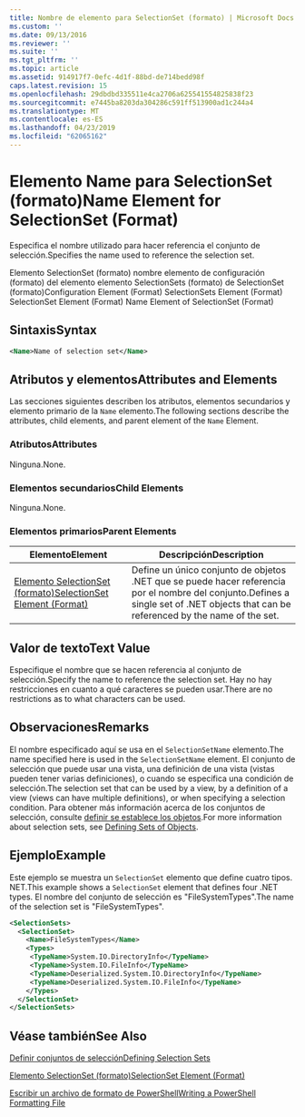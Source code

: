 ```yaml
---
title: Nombre de elemento para SelectionSet (formato) | Microsoft Docs
ms.custom: ''
ms.date: 09/13/2016
ms.reviewer: ''
ms.suite: ''
ms.tgt_pltfrm: ''
ms.topic: article
ms.assetid: 914917f7-0efc-4d1f-88bd-de714bedd98f
caps.latest.revision: 15
ms.openlocfilehash: 29dbdbd335511e4ca2706a625541554825838f23
ms.sourcegitcommit: e7445ba8203da304286c591ff513900ad1c244a4
ms.translationtype: MT
ms.contentlocale: es-ES
ms.lasthandoff: 04/23/2019
ms.locfileid: "62065162"
---
```

# <a name="name-element-for-selectionset-format"></a><span data-ttu-id="62ee2-102">Elemento Name para SelectionSet (formato)</span><span class="sxs-lookup"><span data-stu-id="62ee2-102">Name Element for SelectionSet (Format)</span></span>

<span data-ttu-id="62ee2-103">Especifica el nombre utilizado para hacer referencia el conjunto de selección.</span><span class="sxs-lookup"><span data-stu-id="62ee2-103">Specifies the name used to reference the selection set.</span></span>

<span data-ttu-id="62ee2-104">Elemento SelectionSet (formato) nombre elemento de configuración (formato) del elemento elemento SelectionSets (formato) de SelectionSet (formato)</span><span class="sxs-lookup"><span data-stu-id="62ee2-104">Configuration Element (Format) SelectionSets Element (Format) SelectionSet Element (Format) Name Element of SelectionSet (Format)</span></span>

## <a name="syntax"></a><span data-ttu-id="62ee2-105">Sintaxis</span><span class="sxs-lookup"><span data-stu-id="62ee2-105">Syntax</span></span>

```xml
<Name>Name of selection set</Name>
```

## <a name="attributes-and-elements"></a><span data-ttu-id="62ee2-106">Atributos y elementos</span><span class="sxs-lookup"><span data-stu-id="62ee2-106">Attributes and Elements</span></span>

<span data-ttu-id="62ee2-107">Las secciones siguientes describen los atributos, elementos secundarios y elemento primario de la `Name` elemento.</span><span class="sxs-lookup"><span data-stu-id="62ee2-107">The following sections describe the attributes, child elements, and parent element of the `Name` Element.</span></span>

### <a name="attributes"></a><span data-ttu-id="62ee2-108">Atributos</span><span class="sxs-lookup"><span data-stu-id="62ee2-108">Attributes</span></span>

<span data-ttu-id="62ee2-109">Ninguna.</span><span class="sxs-lookup"><span data-stu-id="62ee2-109">None.</span></span>

### <a name="child-elements"></a><span data-ttu-id="62ee2-110">Elementos secundarios</span><span class="sxs-lookup"><span data-stu-id="62ee2-110">Child Elements</span></span>

<span data-ttu-id="62ee2-111">Ninguna.</span><span class="sxs-lookup"><span data-stu-id="62ee2-111">None.</span></span>

### <a name="parent-elements"></a><span data-ttu-id="62ee2-112">Elementos primarios</span><span class="sxs-lookup"><span data-stu-id="62ee2-112">Parent Elements</span></span>

|<span data-ttu-id="62ee2-113">Elemento</span><span class="sxs-lookup"><span data-stu-id="62ee2-113">Element</span></span>|<span data-ttu-id="62ee2-114">Descripción</span><span class="sxs-lookup"><span data-stu-id="62ee2-114">Description</span></span>|
|-------------|-----------------|
|[<span data-ttu-id="62ee2-115">Elemento SelectionSet (formato)</span><span class="sxs-lookup"><span data-stu-id="62ee2-115">SelectionSet Element (Format)</span></span>](./selectionset-element-format.md)|<span data-ttu-id="62ee2-116">Define un único conjunto de objetos .NET que se puede hacer referencia por el nombre del conjunto.</span><span class="sxs-lookup"><span data-stu-id="62ee2-116">Defines a single set of .NET objects that can be referenced by the name of the set.</span></span>|

## <a name="text-value"></a><span data-ttu-id="62ee2-117">Valor de texto</span><span class="sxs-lookup"><span data-stu-id="62ee2-117">Text Value</span></span>

<span data-ttu-id="62ee2-118">Especifique el nombre que se hacen referencia al conjunto de selección.</span><span class="sxs-lookup"><span data-stu-id="62ee2-118">Specify the name to reference the selection set.</span></span> <span data-ttu-id="62ee2-119">Hay no hay restricciones en cuanto a qué caracteres se pueden usar.</span><span class="sxs-lookup"><span data-stu-id="62ee2-119">There are no restrictions as to what characters can be used.</span></span>

## <a name="remarks"></a><span data-ttu-id="62ee2-120">Observaciones</span><span class="sxs-lookup"><span data-stu-id="62ee2-120">Remarks</span></span>

<span data-ttu-id="62ee2-121">El nombre especificado aquí se usa en el `SelectionSetName` elemento.</span><span class="sxs-lookup"><span data-stu-id="62ee2-121">The name specified here is used in the `SelectionSetName` element.</span></span> <span data-ttu-id="62ee2-122">El conjunto de selección que puede usar una vista, una definición de una vista (vistas pueden tener varias definiciones), o cuando se especifica una condición de selección.</span><span class="sxs-lookup"><span data-stu-id="62ee2-122">The selection set that can be used by a view, by a definition of a view (views can have multiple definitions), or when specifying a selection condition.</span></span> <span data-ttu-id="62ee2-123">Para obtener más información acerca de los conjuntos de selección, consulte [definir se establece los objetos](./defining-selection-sets.md).</span><span class="sxs-lookup"><span data-stu-id="62ee2-123">For more information about selection sets, see [Defining Sets of Objects](./defining-selection-sets.md).</span></span>

## <a name="example"></a><span data-ttu-id="62ee2-124">Ejemplo</span><span class="sxs-lookup"><span data-stu-id="62ee2-124">Example</span></span>

<span data-ttu-id="62ee2-125">Este ejemplo se muestra un `SelectionSet` elemento que define cuatro tipos. NET.</span><span class="sxs-lookup"><span data-stu-id="62ee2-125">This example shows a `SelectionSet` element that defines four .NET types.</span></span> <span data-ttu-id="62ee2-126">El nombre del conjunto de selección es "FileSystemTypes".</span><span class="sxs-lookup"><span data-stu-id="62ee2-126">The name of the selection set is "FileSystemTypes".</span></span>

```xml
<SelectionSets>
  <SelectionSet>
    <Name>FileSystemTypes</Name>
    <Types>
     <TypeName>System.IO.DirectoryInfo</TypeName>
     <TypeName>System.IO.FileInfo</TypeName>
     <TypeName>Deserialized.System.IO.DirectoryInfo</TypeName>
     <TypeName>Deserialized.System.IO.FileInfo</TypeName>
    </Types>
  </SelectionSet>
</SelectionSets>
```

## <a name="see-also"></a><span data-ttu-id="62ee2-127">Véase también</span><span class="sxs-lookup"><span data-stu-id="62ee2-127">See Also</span></span>

[<span data-ttu-id="62ee2-128">Definir conjuntos de selección</span><span class="sxs-lookup"><span data-stu-id="62ee2-128">Defining Selection Sets</span></span>](./defining-selection-sets.md)

[<span data-ttu-id="62ee2-129">Elemento SelectionSet (formato)</span><span class="sxs-lookup"><span data-stu-id="62ee2-129">SelectionSet Element (Format)</span></span>](./selectionset-element-format.md)

[<span data-ttu-id="62ee2-130">Escribir un archivo de formato de PowerShell</span><span class="sxs-lookup"><span data-stu-id="62ee2-130">Writing a PowerShell Formatting File</span></span>](./writing-a-powershell-formatting-file.md)
